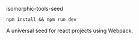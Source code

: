 isomorphic-tools-seed

```
npm install && npm run dev
```

A universal seed for react projects using Webpack.
